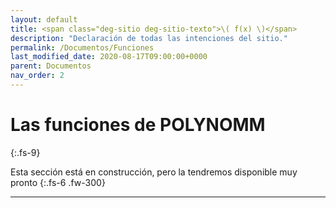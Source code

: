 ```yaml
---
layout: default
title: <span class="deg-sitio deg-sitio-texto">\( f(x) \)</span>
description: "Declaración de todas las intenciones del sitio."
permalink: /Documentos/Funciones
last_modified_date: 2020-08-17T09:00:00+0000
parent: Documentos
nav_order: 2
---
```


# Las funciones de POLYN<span class="deg-sitio deg-sitio-texto">OMM</span><i class="jpa-anim-rel-partying_face jpa-2em"></i>
{:.fs-9}

<link rel="stylesheet" href="{{ '/assets/css/just-the-docs-degVerde.css' | absolute_url }}">
<script>
    jtd.setTheme('degVerde');
</script>

Esta sección está en construcción, pero la tendremos disponible muy pronto <i class="jpa-anim-rel-smiling_face_with_heart_eyes jpa-2em"></i>
{:.fs-6 .fw-300}

---